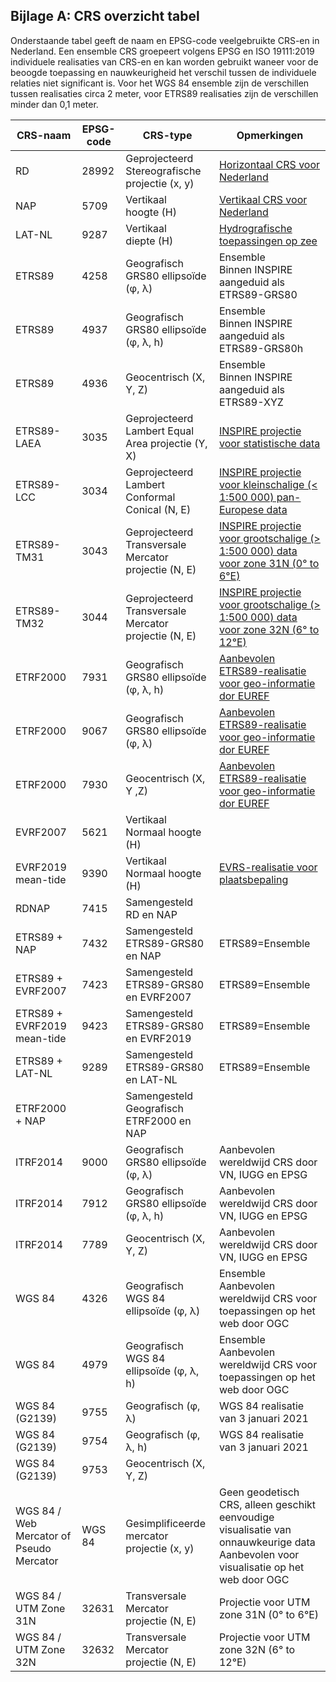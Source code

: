 ## Bijlage A: CRS overzicht tabel

Onderstaande tabel geeft de naam en EPSG-code veelgebruikte CRS-en in Nederland. Een ensemble CRS groepeert volgens EPSG en ISO 19111:2019 individuele realisaties van CRS-en en kan worden gebruikt waneer voor de beoogde toepassing en nauwkeurigheid het verschil tussen de individuele relaties niet significant is. Voor het WGS 84 ensemble zijn de verschillen tussen realisaties circa 2 meter, voor ETRS89 realisaties zijn de verschillen minder dan 0,1 meter.

|CRS-naam|EPSG-code            |CRS-type          | Opmerkingen|
|--------|---------------------|------------------|------|
|RD|28992|Geprojecteerd<br>Stereografische projectie (x, y)|[Horizontaal CRS voor Nederland](https://www.nsgi.nl/geodetische-infrastructuur/referentiestelsels)|
|NAP|5709|Vertikaal<br>hoogte (H)|[Vertikaal CRS voor Nederland](https://www.nsgi.nl/geodetische-infrastructuur/referentiestelsels)|
|LAT-NL|9287|Vertikaal<br>diepte (H)|[Hydrografische toepassingen op zee](https://www.defensie.nl/onderwerpen/hydrografie/coordinatenstelsels-op-zee/dieptebepaling-op-zee)|
|ETRS89|4258|Geografisch<br>GRS80 ellipsoïde (&phi;, &lambda;)|Ensemble<br>Binnen INSPIRE aangeduid als ETRS89-GRS80|
|ETRS89|4937|Geografisch<br>GRS80 ellipsoïde (&phi;, &lambda;, h)|Ensemble<br>Binnen INSPIRE aangeduid als ETRS89-GRS80h|
|ETRS89|4936|Geocentrisch (X, Y, Z)|Ensemble<br>Binnen INSPIRE aangeduid als ETRS89-XYZ|
|ETRS89-LAEA|3035|Geprojecteerd<br>Lambert Equal Area projectie (Y, X)|[INSPIRE projectie voor statistische data](https://inspire.ec.europa.eu/id/document/tg/rs)|
|ETRS89-LCC|3034|Geprojecteerd<br>Lambert Conformal Conical (N, E)|[INSPIRE projectie voor kleinschalige (< 1:500 000) pan-Europese data](https://inspire.ec.europa.eu/id/document/tg/rs)|
|ETRS89-TM31|3043|Geprojecteerd<br>Transversale Mercator projectie (N, E)|[INSPIRE projectie voor grootschalige (> 1:500 000) data voor zone 31N (0° to 6°E)](https://inspire.ec.europa.eu/id/document/tg/rs) |
|ETRS89-TM32|3044|Geprojecteerd<br>Transversale Mercator projectie (N, E)|[INSPIRE projectie voor grootschalige (> 1:500 000) data voor zone 32N (6° to 12°E)](https://inspire.ec.europa.eu/id/document/tg/rs) |
|ETRF2000|7931|Geografisch<br>GRS80 ellipsoïde (&phi;, &lambda;, h)|[Aanbevolen ETRS89-realisatie voor geo-informatie dor EUREF](http://etrs89.ensg.ign.fr/pub/EUREF-TN-1.pdf)|
|ETRF2000|9067|Geografisch<br>GRS80 ellipsoïde (&phi;, &lambda;)|[Aanbevolen ETRS89-realisatie voor geo-informatie dor EUREF](http://etrs89.ensg.ign.fr/pub/EUREF-TN-1.pdf)|
|ETRF2000|7930|Geocentrisch (X, Y ,Z)|[Aanbevolen ETRS89-realisatie voor geo-informatie dor EUREF](http://etrs89.ensg.ign.fr/pub/EUREF-TN-1.pdf)|
|EVRF2007|5621|Vertikaal<br>Normaal hoogte (H)||
|EVRF2019 mean-tide|9390|Vertikaal<br>Normaal hoogte (H)|[EVRS-realisatie voor plaatsbepaling](https://evrs.bkg.bund.de/Subsites/EVRS/EN/EVRF2019/evrf2019.html)|
|RDNAP|7415|Samengesteld<br>RD en NAP||
|ETRS89 + NAP|7432|Samengesteld<br>ETRS89-GRS80 en NAP|ETRS89=Ensemble|
|ETRS89 + EVRF2007|7423|Samengesteld<br>ETRS89-GRS80 en EVRF2007|ETRS89=Ensemble|
|ETRS89 + EVRF2019 mean-tide|9423|Samengesteld<br>ETRS89-GRS80 en EVRF2019|ETRS89=Ensemble|
|ETRS89 + LAT-NL|9289|Samengesteld<br>ETRS89-GRS80 en LAT-NL|ETRS89=Ensemble|
|ETRF2000 + NAP||Samengesteld<br>Geografisch ETRF2000 en NAP||
|ITRF2014|9000|Geografisch<br>GRS80 ellipsoïde  (&phi;, &lambda;)|Aanbevolen wereldwijd CRS door VN, IUGG en EPSG|
|ITRF2014|7912|Geografisch<br>GRS80 ellipsoïde  (&phi;, &lambda;, h)|Aanbevolen wereldwijd CRS door VN, IUGG en EPSG|
|ITRF2014|7789|Geocentrisch (X, Y, Z)|Aanbevolen wereldwijd CRS door VN, IUGG en EPSG|
|WGS 84|4326|Geografisch<br>WGS 84 ellipsoïde (&phi;, &lambda;)|Ensemble<br>Aanbevolen wereldwijd CRS voor toepassingen op het web door OGC|
|WGS 84|4979|Geografisch<br>WGS 84 ellipsoïde  (&phi;, &lambda;, h)|Ensemble<br>Aanbevolen wereldwijd CRS voor toepassingen op het web door OGC|
|WGS 84 (G2139)|9755|Geografisch (&phi;, &lambda;)|WGS 84 realisatie van 3 januari 2021|
|WGS 84 (G2139)|9754|Geografisch (&phi;, &lambda;, h)|WGS 84 realisatie van 3 januari 2021|
|WGS 84 (G2139)|9753|Geocentrisch (X, Y, Z)|||WGS 84 realisatie van 3 januari 2021|
|WGS 84 / Web Mercator of Pseudo Mercator|WGS 84|Gesimplificeerde  mercator projectie (x, y)|Geen geodetisch CRS, alleen geschikt eenvoudige visualisatie van onnauwkeurige data<br>Aanbevolen voor visualisatie op het web door OGC|
|WGS 84 / UTM Zone 31N|32631|Transversale Mercator projectie (N, E)|Projectie voor UTM zone 31N (0° to 6°E)|
|WGS 84 / UTM Zone 32N|32632|Transversale Mercator projectie (N, E)|Projectie voor UTM zone 32N (6° to 12°E)|
